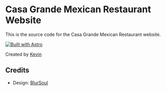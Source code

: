 # Casa Grande Mexican Restaurant Website

This is the source code for the Casa Grande Mexican Restaurant website.

[![Built with Astro](https://astro.badg.es/v2/built-with-astro/small.svg)](https://astro.build)

Created by [Kevin](https://www.kevinzc.com/)

## Credits

- Design: [BlurSoul](https://www.behance.net/BlurSoul_)
